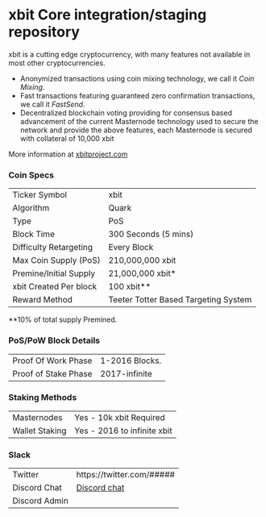 

xbit Core integration/staging repository
=====================================


xbit is a cutting edge cryptocurrency, with many features not available in most other cryptocurrencies.
- Anonymized transactions using coin mixing technology, we call it _Coin Mixing_.
- Fast transactions featuring guaranteed zero confirmation transactions, we call it _FastSend_.
- Decentralized blockchain voting providing for consensus based advancement of the current Masternode
  technology used to secure the network and provide the above features, each Masternode is secured
  with collateral of 10,000 xbit

More information at [xbitproject.com](http://www.xbitproject.com)

### Coin Specs
<table>
<tr><td>Ticker Symbol</td><td>xbit</td></tr>
<tr><td>Algorithm</td><td>Quark</td></tr>
<tr><td>Type</td><td>PoS</td></tr>
<tr><td>Block Time</td><td>300 Seconds (5 mins)</td></tr>
<tr><td>Difficulty Retargeting</td><td>Every Block</td></tr>
<tr><td>Max Coin Supply (PoS)</td><td>210,000,000 xbit</td></tr>
<tr><td>Premine/Initial Supply</td><td>21,000,000 xbit*</td></tr>
<tr><td>xbit Created Per block</td><td>100 xbit**</td></tr>
<tr><td>Reward Method</td><td>Teeter Totter Based Targeting System</td></tr>
</table>



**10% of total supply Premined.

### PoS/PoW Block Details
<table>
<tr><td>Proof Of Work Phase</td><td>1-2016 Blocks.</td></tr>
<tr><td>Proof of Stake Phase</td><td>2017-infinite</td></tr>
</table>



### Staking Methods
<table>
<tr><td>Masternodes</td><td>Yes - 10k xbit Required</td></tr>
<tr><td>Wallet Staking</td><td>Yes - 2016 to infinite xbit</td></tr>
</table>



</table>

### Slack
<table>
<tr><td>Twitter</td><td>https://twitter.com/#####</td></tr>
<tr><td>Discord Chat</td><td><a href="">Discord chat</a></td></tr>
<tr><td>Discord Admin</td><td></a></td></tr>
</table>



